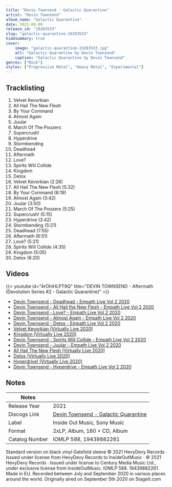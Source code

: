 ```yaml
---
title: "Devin Townsend - Galactic Quarantine"
artist: "Devin Townsend"
album_name: "Galactic Quarantine"
date: 2021-08-09
release_id: "19283533"
slug: "galactic-quarantine-19283533"
hideSummary: true
cover:
    image: "galactic-quarantine-19283533.jpg"
    alt: "Galactic Quarantine by Devin Townsend"
    caption: "Galactic Quarantine by Devin Townsend"
genres: ["Rock"]
styles: ["Progressive Metal", "Heavy Metal", "Experimental"]
---
```


## Tracklisting
1. Velvet Kevorkian
2. All Hail The New Flesh
3. By Your Command
4. Almost Again
5. Juular
6. March Of The Poozers
7. Supercrush!
8. Hyperdrive
9. Stormbending
10. Deadhead
11. Aftermath
12. Love?
13. Spirits Will Collide
14. Kingdom
15. Detox
16. Velvet Kevorkian (2:26)
17. All Hail The New Flesh (5:32)
18. By Your Command (8:19)
19. Almost Again (3:42)
20. Juular (3:50)
21. March Of The Poozers (5:25)
22. Supercrush! (5:15)
23. Hyperdrive (3:42)
24. Stormbending (5:21)
25. Deadhead (7:55)
26. Aftermath (6:51)
27. Love? (5:21)
28. Spirits Will Collide (4:35)
29. Kingdom (5:05)
30. Detox (6:20)

## Videos
{{< youtube id="4rOhiHLPT9Q" title="DEVIN TOWNSEND - Aftermath (Devolution Series #2 - Galactic Quarantine)" >}}
- [Devin Townsend - Deadhead - Empath Live Vol 2 2020](https://www.youtube.com/watch?v=jeB1iyI_LZE)
- [Devin Townsend - All Hail the New Flesh - Empath Live Vol 2 2020](https://www.youtube.com/watch?v=u5G_1LtY3s4)
- [Devin Townsend - Love? - Empath Live Vol 2 2020](https://www.youtube.com/watch?v=l03U4dxSiCc)
- [Devin Townsend - Almost Again - Empath Live Vol 2 2020](https://www.youtube.com/watch?v=e6jf4y8ikTQ)
- [Devin Townsend - Detox - Empath Live Vol 2 2020](https://www.youtube.com/watch?v=0qi0RsE-Mk4)
- [Velvet Kevorkian (Virtually Live 2020)](https://www.youtube.com/watch?v=W-A2Z5cIhPg)
- [Kingdom (Virtually Live 2020)](https://www.youtube.com/watch?v=wNK-nA4aags)
- [Devin Townsend - Spirits Will Collide - Empath Live Vol 2 2020](https://www.youtube.com/watch?v=XWYV209auV4)
- [Devin Townsend - Juular - Empath Live Vol 2 2020](https://www.youtube.com/watch?v=oFvmj2mq5u8)
- [All Hail The New Flesh (Virtually Live 2020)](https://www.youtube.com/watch?v=9kUMFtZ3y1A)
- [Detox (Virtually Live 2020)](https://www.youtube.com/watch?v=Kebc9Z2FiQ8)
- [Hyperdrive! (Virtually Live 2020)](https://www.youtube.com/watch?v=V5tTPVfazIs)
- [Devin Townsend - Hyperdrive - Empath Live Vol 2 2020](https://www.youtube.com/watch?v=M1VJkXxwAj4)


## Notes

| Notes          |             |
| ---------------| ----------- |
| Release Year   | 2021 |
| Discogs Link   | [Devin Townsend - Galactic Quarantine](https://www.discogs.com/release/19283533-Devin-Townsend-Galactic-Quarantine) |
| Label          | Inside Out Music, Sony Music |
| Format         | 2xLP, Album, 180 + CD, Album |
| Catalog Number | IOMLP 588, 19439882261 |

Standard version on black vinyl Gatefold sleeve  © 2021 HevyDevy Records · Issued under license from HevyDevy Records to InsideOutMusic · ℗ 2021 HevyDevy Records · Issued under license to Century Media Music Ltd., under exclusive license from InsideOutMusic. IOMLP 588. 19439882261. Made in EU.  Recorded between July and September 2020 in various places around the world. Originally aired on September 5th 2020 on StageIt.com

